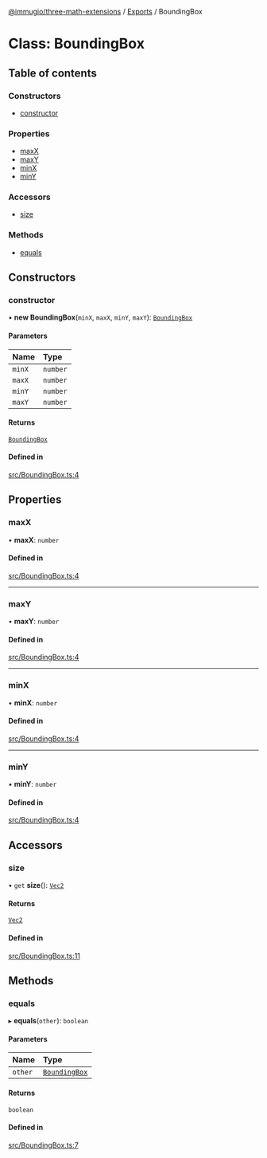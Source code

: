 [@immugio/three-math-extensions](../../README.md) / [Exports](../modules.md) / BoundingBox

# Class: BoundingBox

## Table of contents

### Constructors

- [constructor](BoundingBox.md#constructor)

### Properties

- [maxX](BoundingBox.md#maxx)
- [maxY](BoundingBox.md#maxy)
- [minX](BoundingBox.md#minx)
- [minY](BoundingBox.md#miny)

### Accessors

- [size](BoundingBox.md#size)

### Methods

- [equals](BoundingBox.md#equals)

## Constructors

### constructor

• **new BoundingBox**(`minX`, `maxX`, `minY`, `maxY`): [`BoundingBox`](BoundingBox.md)

#### Parameters

| Name | Type |
| :------ | :------ |
| `minX` | `number` |
| `maxX` | `number` |
| `minY` | `number` |
| `maxY` | `number` |

#### Returns

[`BoundingBox`](BoundingBox.md)

#### Defined in

[src/BoundingBox.ts:4](https://github.com/Immugio/three-math-extensions/blob/905d178/src/BoundingBox.ts#L4)

## Properties

### maxX

• **maxX**: `number`

#### Defined in

[src/BoundingBox.ts:4](https://github.com/Immugio/three-math-extensions/blob/905d178/src/BoundingBox.ts#L4)

___

### maxY

• **maxY**: `number`

#### Defined in

[src/BoundingBox.ts:4](https://github.com/Immugio/three-math-extensions/blob/905d178/src/BoundingBox.ts#L4)

___

### minX

• **minX**: `number`

#### Defined in

[src/BoundingBox.ts:4](https://github.com/Immugio/three-math-extensions/blob/905d178/src/BoundingBox.ts#L4)

___

### minY

• **minY**: `number`

#### Defined in

[src/BoundingBox.ts:4](https://github.com/Immugio/three-math-extensions/blob/905d178/src/BoundingBox.ts#L4)

## Accessors

### size

• `get` **size**(): [`Vec2`](Vec2.md)

#### Returns

[`Vec2`](Vec2.md)

#### Defined in

[src/BoundingBox.ts:11](https://github.com/Immugio/three-math-extensions/blob/905d178/src/BoundingBox.ts#L11)

## Methods

### equals

▸ **equals**(`other`): `boolean`

#### Parameters

| Name | Type |
| :------ | :------ |
| `other` | [`BoundingBox`](BoundingBox.md) |

#### Returns

`boolean`

#### Defined in

[src/BoundingBox.ts:7](https://github.com/Immugio/three-math-extensions/blob/905d178/src/BoundingBox.ts#L7)

